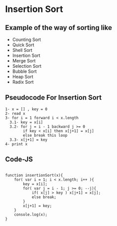 # Insertion Sort 

## Example of the way of sorting like
 - Counting Sort 
 - Quick Sort
 - Shell Sort
 - Insertion Sort
 - Merge Sort
 - Selection Sort
 - Bubble Sort
 - Heap Sort
 - Radix Sort

## Pseudocode For Insertion Sort
```
1- x = [] , key = 0
2- read x
3- for i = 1 forward i < x.length
  3.1- key = x[i]
  3.2- for j = i - 1 backward j >= 0
        if key < x[i] then x[j+1] = x[j]
        else break this loop
  3.3- x[j+1] = key
4- print x 
```
## Code-JS
```

function insertionSort(x){
    for( var i = 1; i < x.length; i++ ){
        key = x[i];
        for( var j = i - 1; j >= 0; --j){
            if( x[j] > key ) x[j+1] = x[j];
            else break;
        }
        x[j+1] = key;
    }
    console.log(x);
}
```


